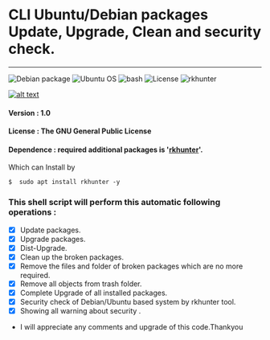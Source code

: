# CLI Ubuntu/Debian packages Update, Upgrade, Clean and security check.
-----------------------------------------
![Debian package](https://img.shields.io/badge/debian-v%20--%2010.5-red)
![Ubuntu OS](https://img.shields.io/badge/ubuntu-18.04-red)
![bash](https://img.shields.io/badge/bash-4.4.20(1)-blue)
![License](https://img.shields.io/badge/GNU%20GPL%20-v%203.0-red)
![rkhunter](https://img.shields.io/badge/Rootkit%20Hunter%20-v%20--%201.4.-red)

<!-- Please don't remove this: Grab your social icons from https://github.com/carlsednaoui/gitsocial -->

<!-- display the social media buttons in your README -->

[![alt text][1.1]][1]



<!-- links to social media icons -->
<!-- no need to change these -->

<!-- icons with padding -->

[1.1]: http://i.imgur.com/tXSoThF.png (twitter icon with padding)


<!-- icons without padding -->

[1.2]: http://i.imgur.com/wWzX9uB.png (twitter icon without padding)



<!-- links to your social media accounts -->
<!-- update these accordingly -->

[1]: https://twitter.com/kar_bapon


<!-- Please don't remove this: Grab your social icons from https://github.com/carlsednaoui/gitsocial -->



#### Version : 1.0
#### License :  The GNU General Public License
#### Dependence : required additional packages is '[rkhunter](http://rkhunter.sourceforge.net/)'.
Which can Install by
```
$  sudo apt install rkhunter -y
```

### This shell script will perform this automatic  following operations :
- [x] Update packages.
- [x] Upgrade packages.
- [x] Dist-Upgrade.
- [x] Clean up the broken packages.
- [x] Remove the files and folder of broken packages which are no more required.
- [x] Remove all objects from trash folder.
- [x] Complete Upgrade of all installed packages.
- [x]  Security check of Debian/Ubuntu based system by rkhunter tool.
- [x] Showing all warning about security .

* I will appreciate any comments and upgrade of this code.Thankyou

